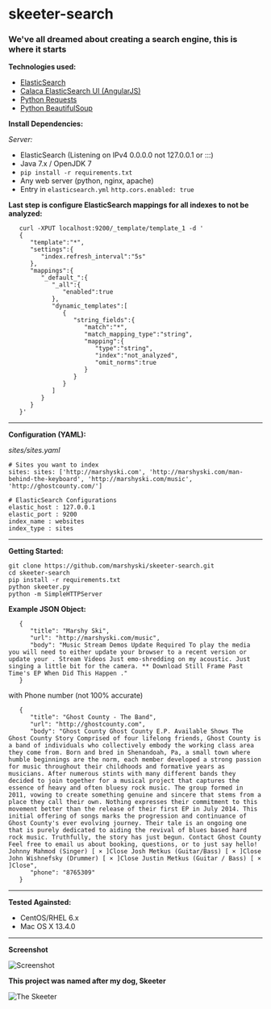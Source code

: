# skeeter-search

### We've all dreamed about creating a search engine, this is where it starts


**Technologies used:**

 - [ElasticSearch](https://www.elastic.co/)
 - [Calaca ElasticSearch UI (AngularJS)](https://github.com/romansanchez/Calaca)
 - [Python Requests](http://docs.python-requests.org/en/latest/)
 - [Python BeautifulSoup](http://www.crummy.com/software/BeautifulSoup/)


**Install Dependencies:**

*Server:*

 - ElasticSearch (Listening on IPv4 0.0.0.0 not 127.0.0.1 or :::) 
 - Java 7.x / OpenJDK 7
 - `pip install -r requirements.txt` 
 - Any web server (python, nginx, apache)
 - Entry in `elasticsearch.yml` `http.cors.enabled: true`

 **Last step is configure ElasticSearch mappings for all indexes to not be analyzed:**
 
 
       curl -XPUT localhost:9200/_template/template_1 -d '
       {
          "template":"*",
          "settings":{
             "index.refresh_interval":"5s"
          },
          "mappings":{
             "_default_":{
                "_all":{
                   "enabled":true
                },
                "dynamic_templates":[
                   {
                      "string_fields":{
                         "match":"*",
                         "match_mapping_type":"string",
                         "mapping":{
                            "type":"string",
                            "index":"not_analyzed",
                            "omit_norms":true
                         }
                      }
                   }
                ]
             }
          }
       }'

----------

**Configuration (YAML):**

*sites/sites.yaml*

    # Sites you want to index
    sites: sites: ['http://marshyski.com', 'http://marshyski.com/man-behind-the-keyboard', 'http://marshyski.com/music', 'http://ghostcounty.com/']
    
    # ElasticSearch Configurations
    elastic_host : 127.0.0.1
    elastic_port : 9200
    index_name : websites
    index_type : sites

----------

**Getting Started:**

    git clone https://github.com/marshyski/skeeter-search.git
    cd skeeter-search
    pip install -r requirements.txt
    python skeeter.py
    python -m SimpleHTTPServer

**Example JSON Object:**

       {
          "title": "Marshy Ski",
          "url": "http://marshyski.com/music",
          "body": "Music Stream Demos Update Required To play the media you will need to either update your browser to a recent version or update your . Stream Videos Just emo-shredding on my acoustic. Just singing a little bit for the camera. ** Download Still Frame Past Time's EP When Did This Happen ."
       }

with Phone number (not 100% accurate)

       {
          "title": "Ghost County - The Band",
          "url": "http://ghostcounty.com",
          "body": "Ghost County Ghost County E.P. Available Shows The Ghost County Story Comprised of four lifelong friends, Ghost County is a band of individuals who collectively embody the working class area they come from. Born and bred in Shenandoah, Pa, a small town where humble beginnings are the norm, each member developed a strong passion for music throughout their childhoods and formative years as musicians. After numerous stints with many different bands they decided to join together for a musical project that captures the essence of heavy and often bluesy rock music. The group formed in 2011, vowing to create something genuine and sincere that stems from a place they call their own. Nothing expresses their commitment to this movement better than the release of their first EP in July 2014. This initial offering of songs marks the progression and continuance of Ghost County's ever evolving journey. Their tale is an ongoing one that is purely dedicated to aiding the revival of blues based hard rock music. Truthfully, the story has just begun. Contact Ghost County Feel free to email us about booking, questions, or to just say hello! Johnny Mahmod (Singer) [ × ]Close Josh Metkus (Guitar/Bass) [ × ]Close John Wishnefsky (Drummer) [ × ]Close Justin Metkus (Guitar / Bass) [ × ]Close",
          "phone": "8765309"
       }
  
----------

**Tested Againsted:**

 - CentOS/RHEL 6.x
 - Mac OS X 13.4.0

----------

**Screenshot**

![Screenshot](https://s3.amazonaws.com/timski-pictures/skeeter-screenshot.png)


**This project was named after my dog, Skeeter**

![The Skeeter](https://s3.amazonaws.com/timski-pictures/skeeter.jpg)
